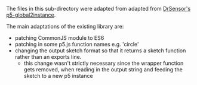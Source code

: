 The files in this sub-directory were adapted from adapted from [DrSensor's p5-global2instance](https://github.com/DrSensor/p5-global2instance).

The main adaptations of the existing library are:

- patching CommonJS module to ES6
- patching in some p5.js function names e.g. 'circle'
- changing the output sketch format so that it returns a sketch function rather than an exports line.
  - this change wasn't strictly necessary since the wrapper function gets removed, when reading in the output string and feeding the sketch to a new p5 instance
